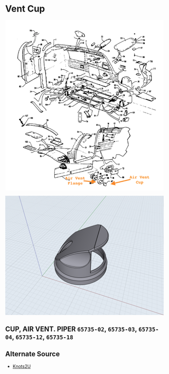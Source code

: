 # Vent Cup

![Vent Assembly](image/air_vent_assembly.png)


![Vent Cup](image/vent_cup.PNG)


## CUP, AIR VENT. PIPER `65735-02`, `65735-03`, `65735-04`, `65735-12`, `65735-18`


## Alternate Source

* [Knots2U](https://www.knots2u.net/cup-air-vent-piper-65735-02-65735-03-65735-04-65735-12-65735-18/)